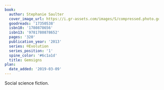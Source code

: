 ```yaml
---
book:
  author: Stephanie Saulter
  cover_image_url: https://i.gr-assets.com/images/S/compressed.photo.goodreads.com/books/1360600426l/17350538._SX98_.jpg
  goodreads: '17350538'
  isbn10: '1780878656'
  isbn13: '9781780878652'
  pages: '320'
  publication_year: '2013'
  series: ®Evolution
  series_position: '1'
  spine_color: '#6c1a1d'
  title: Gemsigns
plan:
  date_added: '2019-03-09'
---
```


Social science fiction.
